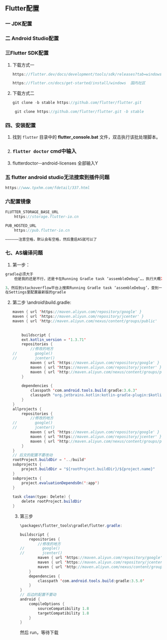 ## Flutter配置

### 一 JDK配置

### 二 Android Studio配置

### 三Flutter SDK配置

1. 下载方式一

   ``` dart
   https://flutter.dev/docs/development/tools/sdk/releases?tab=windows
   
   https://flutter.cn/docs/get-started/install/windows  国内社区
   ```

2. 下载方式二

   ``` dart
   git clone -b stable https://github.com/flutter/flutter.git
   
    git clone https://github.com/flutter/flutter.git -b stable
   ```

### 四、安装配置

1. 找到 `flutter` 目录中的 **flutter_console.bat** 文件，双击执行该批处理脚本。

2. ### `flutter doctor`  cmd中输入

3. flutterdoctor--android-licenses  全部输入Y

### 五 flutter android studio无法搜索到插件问题

``` dart
https://www.tpxhm.com/fdetail/337.html
```

### 六配置镜像

```dart
FLUTTER_STORAGE_BASE_URL
    https://storage.flutter-io.cn

PUB_HOSTED_URL
    https://pub.flutter-io.cn

——————注意空格，默认会有空格，然后重启AS就可以了
```

### 七、AS编译问题

1. 第一步：

``` java
gradle必须大于
    但是我的还是不行，还是卡在Running Gradle task ‘assembleDebug’…，执行大概7分钟左右还是同样的错误提示，在百度查了半天的资料，查到的都是上面的同样的修改方法，问题没有解决。

3、然后到stackoverflow平台上搜索Running Gradle task ‘assembleDebug’，查到一个回答是说执行flutter clean，之后再run，提示gradle最小版本需要5.6.4，我电脑上原来是gradle5.6.2，于是直接安装了最新版的gradle6.3
在Settings里配置最新版的gradle
```

2. 第二步 \android\build.gradle:

   ``` java
   maven { url 'https://maven.aliyun.com/repository/google' }
   maven { url 'https://maven.aliyun.com/repository/jcenter' }
   maven { url 'http://maven.aliyun.com/nexus/content/groups/public' 
       
       
       buildscript {
       ext.kotlin_version = '1.3.71'
       repositories {
           //修改的地方
   //        google()
   //        jcenter()
           maven { url 'https://maven.aliyun.com/repository/google' }
           maven { url 'https://maven.aliyun.com/repository/jcenter' }
           maven { url 'http://maven.aliyun.com/nexus/content/groups/public' }
       }
    
       dependencies {
           classpath 'com.android.tools.build:gradle:3.6.3'
           classpath "org.jetbrains.kotlin:kotlin-gradle-plugin:$kotlin_version"
       }
   }
   allprojects {
       repositories {
           //修改的地方
   //        google()
   //        jcenter()
           maven { url 'https://maven.aliyun.com/repository/google' }
           maven { url 'https://maven.aliyun.com/repository/jcenter' }
           maven { url 'http://maven.aliyun.com/nexus/content/groups/public' }
       }
   }
   // 后文的配置不要改动
   rootProject.buildDir = '../build'
   subprojects {
       project.buildDir = "${rootProject.buildDir}/${project.name}"
   }
   subprojects {
       project.evaluationDependsOn(':app')
   }
    
   task clean(type: Delete) {
       delete rootProject.buildDir
   }
   ```

   3. 第三步

      ``` java
      \packages\flutter_tools\gradle\flutter.gradle:
      
      buildscript {
          repositories {
              //修改的地方
      //        google()
      //        jcenter()
              maven { url 'https://maven.aliyun.com/repository/google' }
              maven { url 'https://maven.aliyun.com/repository/jcenter' }
              maven { url 'http://maven.aliyun.com/nexus/content/groups/public' }
          }
          dependencies {
              classpath 'com.android.tools.build:gradle:3.5.0'
          }
      }
      // 后边的配置不要动
      android {
          compileOptions {
              sourceCompatibility 1.8
              targetCompatibility 1.8
          }
      }
      
      ```

      然后 run，等待下载

